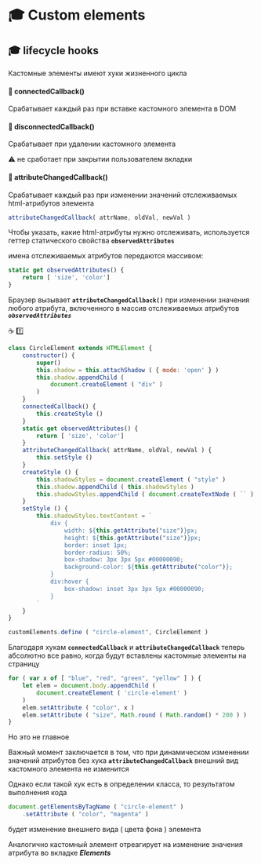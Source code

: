# :mortar_board: Custom elements

## :mortar_board: lifecycle hooks

Кастомные элементы имеют хуки жизненного цикла

#### :pushpin: connectedCallback()

Срабатывает каждый раз при вставке кастомного элемента в DOM

#### :pushpin: disconnectedCallback()

Срабатывает при удалении кастомного элемента

:warning: не сработает при закрытии пользователем вкладки

#### :pushpin: attributeChangedCallback()

Срабатывает каждый раз при изменении значений отслеживаемых html-атрибутов элемента

```javascript
attributeChangedCallback( attrName, oldVal, newVal )
```

Чтобы указать, какие html-атрибуты нужно отслеживать, используется геттер статического свойства **`observedAttributes`**

имена отслеживаемых атрибутов передаются массивом:

```javascript
static get observedAttributes() {
    return [ 'size', 'color']
}
```

Браузер вызывает **`attributeChangedCallback()`** при изменении значения любого атрибута, включенного в массив отслеживаемых атрибутов **_`observedAttributes`_**

:coffee: :one:

```javascript
class CircleElement extends HTMLElement {
    constructor() {
        super()
        this.shadow = this.attachShadow ( { mode: 'open' } )
        this.shadow.appendChild (
            document.createElement ( "div" )
        )
    }
    connectedCallback() {
        this.createStyle ()
    }
    static get observedAttributes() {
        return [ 'size', 'color']
    }
    attributeChangedCallback( attrName, oldVal, newVal ) {
        this.setStyle ()
    }
    createStyle () {
        this.shadowStyles = document.createElement ( "style" )
        this.shadow.appendChild ( this.shadowStyles )
        this.shadowStyles.appendChild ( document.createTextNode ( `` ) )
    }
    setStyle () {
        this.shadowStyles.textContent = `
            div {
                width: ${this.getAttribute("size")}px;
                height: ${this.getAttribute("size")}px;
                border: inset 1px;
                border-radius: 50%;
                box-shadow: 3px 3px 5px #00000090;
                background-color: ${this.getAttribute("color")};
            }
            div:hover {
                box-shadow: inset 3px 3px 5px #00000090;
            }
        `
    }
}

customElements.define ( "circle-element", CircleElement )
```

Благодаря хукам **`connectedCallback`** и **`attributeChangedCallback`** теперь абсолютно все равно, когда будут вставлены кастомные элементы на страницу

```javascript
for ( var x of [ "blue", "red", "green", "yellow" ] ) {
    let elem = document.body.appendChild (
        document.createElement ( 'circle-element' )
    )
    elem.setAttribute ( "color", x )
    elem.setAttribute ( "size", Math.round ( Math.random() * 200 ) )
}
```

Но это не главное

Важный момент заключается в том, что при динамическом изменении значений атрибутов без хука **`attributeChangedCallback`** внешний вид кастомного элемента не изменится

Однако если такой хук есть в определении класса, то результатом выполнения кода

```javascript
document.getElementsByTagName ( "circle-element" )
    .setAttribute ( "color", "magenta" )
```

будет изменение внешнего вида ( цвета фона ) элемента

Аналогично кастомный элемент отреагирует на изменение значения атрибута во вкладке **_Elements_**
